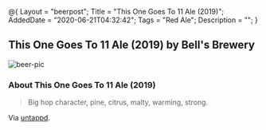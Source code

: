 @{
 Layout = "beerpost";
 Title = "This One Goes To 11 Ale (2019)";
 AddedDate = "2020-06-21T04:32:42";
 Tags = "Red Ale";
 Description = "";
 }
 

## This One Goes To 11 Ale (2019) by Bell's Brewery

![beer-pic]

### About This One Goes To 11 Ale (2019)

> Big hop character, pine, citrus, malty, warming, strong.

Via [untappd][untappd-url].

[untappd-url]: <https://untappd.com/beer/3298015>
[beer-pic]: https://jasonpowley.com/assets/img/2020-06-21-this-one-goes-to-11-ale-2019.jpeg "This One Goes To 11 Ale (2019) by Bell's Brewery"
